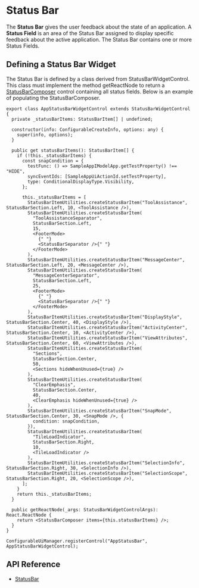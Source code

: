# Status Bar

The **Status Bar** gives the user feedback about the state of an application.
A **Status Field** is an area of the Status Bar assigned to display specific feedback about the active application.
The Status Bar contains one or more Status Fields.

## Defining a Status Bar Widget

The Status Bar is defined by a class derived from StatusBarWidgetControl. This class must implement the method getReactNode to return a [StatusBarComposer]($appui-react) control containing all status fields. Below is an example of populating the StatusBarComposer.

```tsx
export class AppStatusBarWidgetControl extends StatusBarWidgetControl {
  private _statusBarItems: StatusBarItem[] | undefined;

  constructor(info: ConfigurableCreateInfo, options: any) {
    super(info, options);
  }

  public get statusBarItems(): StatusBarItem[] {
    if (!this._statusBarItems) {
      const snapCondition = {
        testFunc: () => SampleAppIModelApp.getTestProperty() !== "HIDE",
        syncEventIds: [SampleAppUiActionId.setTestProperty],
        type: ConditionalDisplayType.Visibility,
      };

      this._statusBarItems = [
        StatusBarItemUtilities.createStatusBarItem("ToolAssistance", StatusBarSection.Left, 10, <ToolAssistance />),
        StatusBarItemUtilities.createStatusBarItem(
          "ToolAssistanceSeparator",
          StatusBarSection.Left,
          15,
          <FooterMode>
            {" "}
            <StatusBarSeparator />{" "}
          </FooterMode>
        ),
        StatusBarItemUtilities.createStatusBarItem("MessageCenter", StatusBarSection.Left, 20, <MessageCenter />),
        StatusBarItemUtilities.createStatusBarItem(
          "MessageCenterSeparator",
          StatusBarSection.Left,
          25,
          <FooterMode>
            {" "}
            <StatusBarSeparator />{" "}
          </FooterMode>
        ),
        StatusBarItemUtilities.createStatusBarItem("DisplayStyle", StatusBarSection.Center, 40, <DisplayStyle />),
        StatusBarItemUtilities.createStatusBarItem("ActivityCenter", StatusBarSection.Center, 10, <ActivityCenter />),
        StatusBarItemUtilities.createStatusBarItem("ViewAttributes", StatusBarSection.Center, 60, <ViewAttributes />),
        StatusBarItemUtilities.createStatusBarItem(
          "Sections",
          StatusBarSection.Center,
          50,
          <Sections hideWhenUnused={true} />
        ),
        StatusBarItemUtilities.createStatusBarItem(
          "ClearEmphasis",
          StatusBarSection.Center,
          40,
          <ClearEmphasis hideWhenUnused={true} />
        ),
        StatusBarItemUtilities.createStatusBarItem("SnapMode", StatusBarSection.Center, 30, <SnapMode />, {
          condition: snapCondition,
        }),
        StatusBarItemUtilities.createStatusBarItem(
          "TileLoadIndicator",
          StatusBarSection.Right,
          10,
          <TileLoadIndicator />
        ),
        StatusBarItemUtilities.createStatusBarItem("SelectionInfo", StatusBarSection.Right, 30, <SelectionInfo />),
        StatusBarItemUtilities.createStatusBarItem("SelectionScope", StatusBarSection.Right, 20, <SelectionScope />),
      ];
    }
    return this._statusBarItems;
  }

  public getReactNode(_args: StatusBarWidgetControlArgs): React.ReactNode {
    return <StatusBarComposer items={this.statusBarItems} />;
  }
}

ConfigurableUiManager.registerControl("AppStatusBar", AppStatusBarWidgetControl);
```

## API Reference

- [StatusBar]($appui-react:StatusBar)
